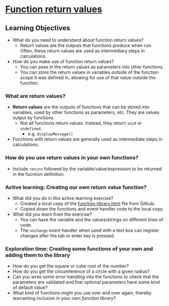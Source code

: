 # [Function return values](https://developer.mozilla.org/en-US/docs/Learn/JavaScript/Building_blocks/Return_values)

## Learning Objectives

- What do you need to understand about function return values?
  - Return values are the outputs that functions produce when run. Often, these return values are used as intermediary steps in calculations.
- How do you make use of function return values?
  - You can pass in the return values as parameters into other functions.
  - You can store the return values in variables outside of the function scope it was defined in, allowing for use of that value outside the function.

### What are return values?

- **Return values** are the outputs of functions that can be stored into variables, used by other functions as parameters, etc. They are values output by functions.
  - Not all functions return values. Instead, they return `void` or `undefined`.
    - e.g. `displayMessage()`
- Functions with return values are generally used as intermediate steps in calculations.

### How do you use return values in your own functions?

- Include `return` followed by the variable/value/expression to be returned in the fucntion definition.

### Active learning: Creating our own return value function?

- What did you do in this active learning exercise?
  - Created a local copy of the [function-library.html](https://github.com/mdn/learning-area/blob/master/javascript/building-blocks/functions/function-library.html) file from Github.
  - Copied down the functions and event handler code to the local copy.
- What did you learn from the exercise?
  - You can have the variable and the values/strings on different lines of code.
  - The `onchange` event handler when used with a text box can register changes after the tab or enter key is pressed.

### Exploration time: Creating some functions of your own and adding them to the library

- How do you get the square or cube root of the number?
- How do you get the circumference of a circle with a given radius?
- Can you write some _error handling_ into the functions to check that the parameters are validated and that optional parameters have some kind of default value?
- What kind of functions might you use over and over again, thereby warranting inclusion in your own _function library_?

